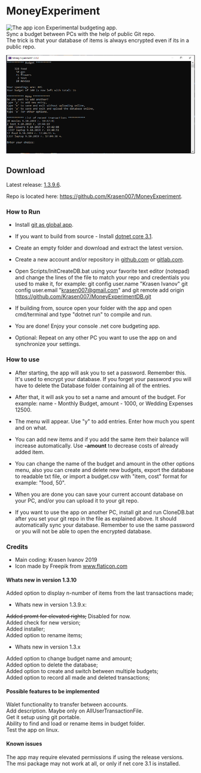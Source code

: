 # MoneyExperiment

<img src="MoneyExperiment/Resources/icon.ico" title="The app icon" width="64"/>
Experimental budgeting app. <br>
Sync a budget between PCs with the help of public Git repo. <br>
The trick is that your database of items is always encrypted even if its in a public repo. <br>

![Main view of the app.](MoneyExperiment/Resources/MainView.png)

## Download

Latest release: <a href="https://github.com/Krasen007/MoneyExperiment/releases">1.3.9.6</a>.  

Repo is located here: <a href="https://github.com/Krasen007/MoneyExperiment">https://github.com/Krasen007/MoneyExperiment</a>.

### How to Run

* Install [git as global app](https://git-scm.com/downloads).  

* If you want to build from source - Install [dotnet core 3.1](https://dotnet.microsoft.com/download/dotnet-core/3.1).  

* Create an empty folder and download and extract the latest version.  

* Create a new account and/or repository in [github.com](https://github.com/) or [gitlab.com](https://gitlab.com/).  

* Open Scripts/InitCreateDB.bat using your favorite text editor (notepad) and change the lines of the file to match your repo and credentials you used to make it, for example: git config user.name "Krasen Ivanov"
git config user.email "krasen007@gmail.com" and git remote add origin https://github.com/Krasen007/MoneyExperimentDB.git  

* If building from, source open your folder with the app and open cmd/terminal and type "dotnet run" to compile and run.  

* You are done! Enjoy your console .net core budgeting app.  

* Optional: Repeat on any other PC you want to use the app on and synchronize your settings.  

### How to use

* After starting, the app will ask you to set a password. Remember this. It's used to encrypt your database.
If you forget your password you will have to delete the Database folder containing all of the entries. <br>

* After that, it will ask you to set a name and amount of the budget. For example: name - Monthly Budget, amount - 1000, or Wedding Expenses 12500.  

* The menu will appear. Use "y" to add entries. Enter how much you spent and on what.  

* You can add new items and if you add the same item their balance will increase automatically. Use **-amount** to decrease costs of already added item.  

* You can change the name of the budget and amount in the other options menu, also you can create and delete new budgets, export the database to readable txt file, or import a budget.csv with "item, cost" format for example: "food, 50".  

* When you are done you can save your current account database on your PC, and/or you can upload it to your git repo.  

* If you want to use the app on another PC, install git and run CloneDB.bat after you set your git repo in the file as explained above. It should automatically sync your database. Remember to use the same password or you will not be able to open the encrypted database.  

### Credits

* Main coding: Krasen Ivanov 2019
* Icon made by Freepik from www.flaticon.com  

#### Whats new in version 1.3.10

Added option to display n-number of items from the last transactions made;  

* Whats new in version 1.3.9.x:  

<del>Added promt for elevated rights;</del> Disabled for now.  <br>
Added check for new version;  
Added installer;  
Added option to rename items;  

* Whats new in version 1.3.x  

Added option to change budget name and amount;  
Added option to delete the database;  
Added option to create and switch between multiple budgets;  
Added option to record all made and deleted transactions;  

#### Possible features to be implemented

Walet functionality to transfer between accounts.<br>
Add description. Maybe only on AllUserTransactionFile.<br>
Get it setup using git portable.<br>
Ability to find and load or rename items in budget folder.<br>
Test the app on linux.<br>

#### Known issues
The app may require elevated permissions if using the release versions.<br>
The msi package may not work at all, or only if net core 3.1 is installed.